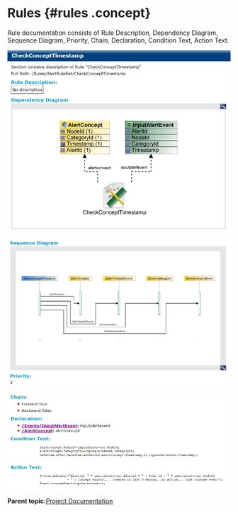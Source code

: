 # Rules {#rules .concept}

Rule documentation consists of Rule Description, Dependency Diagram, Sequence Diagram, Priority, Chain, Declaration, Condition Text, Action Text.

![Rule documentation - Description and Dependency Diagram](img/rule/descriptionAndDependencyDiagram.png "Rule documentation - Description and Dependency Diagram")

![Rule documentation - Sequence Diagram and Priority](img/rule/sequenceDiagramAndPriority.png "Rule documentation - Sequence Diagram and Priority")

![Rule documentation - Chain, Declaration, Condition and Action Text](img/rule/chainAndDeclarationAndConditionAndAction.png "Rule documentation - Chain, Declaration, Condition and Action Text")

**Parent topic:**[Project Documentation](../../../modules/bebe/output/ProjectDocumentation.md)

